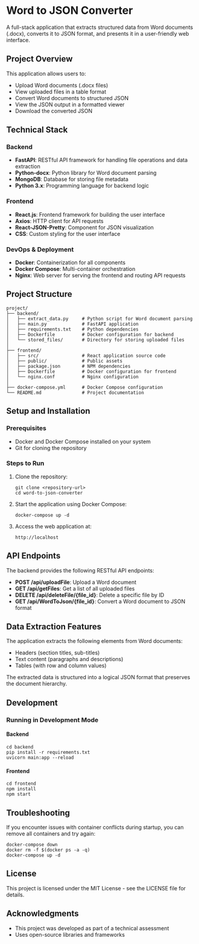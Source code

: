 # Word to JSON Converter

A full-stack application that extracts structured data from Word documents (.docx), converts it to JSON format, and presents it in a user-friendly web interface.

## Project Overview

This application allows users to:
- Upload Word documents (.docx files)
- View uploaded files in a table format
- Convert Word documents to structured JSON
- View the JSON output in a formatted viewer
- Download the converted JSON

## Technical Stack

### Backend
- **FastAPI**: RESTful API framework for handling file operations and data extraction
- **Python-docx**: Python library for Word document parsing
- **MongoDB**: Database for storing file metadata
- **Python 3.x**: Programming language for backend logic

### Frontend
- **React.js**: Frontend framework for building the user interface
- **Axios**: HTTP client for API requests
- **React-JSON-Pretty**: Component for JSON visualization
- **CSS**: Custom styling for the user interface

### DevOps & Deployment
- **Docker**: Containerization for all components
- **Docker Compose**: Multi-container orchestration
- **Nginx**: Web server for serving the frontend and routing API requests

## Project Structure

```
project/
├── backend/
│   ├── extract_data.py     # Python script for Word document parsing
│   ├── main.py             # FastAPI application
│   ├── requirements.txt    # Python dependencies
│   ├── Dockerfile          # Docker configuration for backend
│   └── stored_files/       # Directory for storing uploaded files
│
├── frontend/
│   ├── src/                # React application source code
│   ├── public/             # Public assets
│   ├── package.json        # NPM dependencies
│   ├── Dockerfile          # Docker configuration for frontend
│   └── nginx.conf          # Nginx configuration
│
├── docker-compose.yml      # Docker Compose configuration
└── README.md               # Project documentation
```

## Setup and Installation

### Prerequisites
- Docker and Docker Compose installed on your system
- Git for cloning the repository

### Steps to Run

1. Clone the repository:
   ```
   git clone <repository-url>
   cd word-to-json-converter
   ```

2. Start the application using Docker Compose:
   ```
   docker-compose up -d
   ```

3. Access the web application at:
   ```
   http://localhost
   ```

## API Endpoints

The backend provides the following RESTful API endpoints:

- **POST /api/uploadFile**: Upload a Word document
- **GET /api/getFiles**: Get a list of all uploaded files
- **DELETE /api/deleteFile/{file_id}**: Delete a specific file by ID
- **GET /api/WordToJson/{file_id}**: Convert a Word document to JSON format

## Data Extraction Features

The application extracts the following elements from Word documents:
- Headers (section titles, sub-titles)
- Text content (paragraphs and descriptions)
- Tables (with row and column values)

The extracted data is structured into a logical JSON format that preserves the document hierarchy.

## Development

### Running in Development Mode

#### Backend
```
cd backend
pip install -r requirements.txt
uvicorn main:app --reload
```

#### Frontend
```
cd frontend
npm install
npm start
```

## Troubleshooting

If you encounter issues with container conflicts during startup, you can remove all containers and try again:
```
docker-compose down
docker rm -f $(docker ps -a -q)
docker-compose up -d
```

## License

This project is licensed under the MIT License - see the LICENSE file for details.

## Acknowledgments

- This project was developed as part of a technical assessment
- Uses open-source libraries and frameworks
